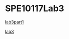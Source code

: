# SPE10117Lab3

[lab3part1](lab3part1.md)

[lab3](http://personal.cityu.edu.hk/dcywchan/2021SemASPE10117/lab3.html)
